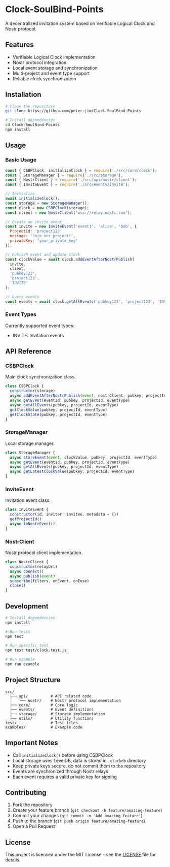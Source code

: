 # Clock-SoulBind-Points

A decentralized invitation system based on Verifiable Logical Clock and Nostr protocol.

## Features

- Verifiable Logical Clock implementation
- Nostr protocol integration
- Local event storage and synchronization
- Multi-project and event type support
- Reliable clock synchronization

## Installation

```bash
# Clone the repository
git clone https://github.com/peter-jim/Clock-SoulBind-Points

# Install dependencies
cd Clock-SoulBind-Points
npm install
```

## Usage

### Basic Usage

```javascript
const { CSBPClock, initializeClock } = require('./src/core/clock');
const { StorageManager } = require('./src/storage');
const { NostrClient } = require('./src/api/nostr/client');
const { InviteEvent } = require('./src/events/invite');

// Initialize
await initializeClock();
const storage = new StorageManager();
const clock = new CSBPClock(storage);
const client = new NostrClient('wss://relay.nostr.com');

// Create an invite event
const invite = new InviteEvent('event1', 'alice', 'bob', {
  ProjectId: 'project123',
  message: 'Join our project!',
  privateKey: 'your_private_key'
});

// Publish event and update clock
const clockValue = await clock.addEventAfterNostrPublish(
  invite,
  client,
  'pubkey123',
  'project123',
  'INVITE'
);

// Query events
const events = await clock.getAllEvents('pubkey123', 'project123', 'INVITE');
```

### Event Types

Currently supported event types:
- INVITE: Invitation events

## API Reference

### CSBPClock

Main clock synchronization class.

```javascript
class CSBPClock {
  constructor(storage)
  async addEventAfterNostrPublish(event, nostrClient, pubkey, projectId, eventType)
  async getEvent(eventId, pubkey, projectId, eventType)
  async getAllEvents(pubkey, projectId, eventType)
  getClockValue(pubkey, projectId, eventType)
  getClockState(pubkey, projectId, eventType)
}
```

### StorageManager

Local storage manager.

```javascript
class StorageManager {
  async storeEvent(event, clockValue, pubkey, projectId, eventType)
  async getEvent(eventId, pubkey, projectId, eventType)
  async getAllEvents(pubkey, projectId, eventType)
  async getLatestClockValue(pubkey, projectId, eventType)
}
```

### InviteEvent

Invitation event class.

```javascript
class InviteEvent {
  constructor(id, inviter, invitee, metadata = {})
  getProjectId()
  async toNostrEvent()
}
```

### NostrClient

Nostr protocol client implementation.

```javascript
class NostrClient {
  constructor(relayUrl)
  async connect()
  async publish(event)
  subscribe(filters, onEvent, onEose)
  close()
}
```

## Development

```bash
# Install dependencies
npm install

# Run tests
npm test

# Run specific test
npm test test/clock.test.js

# Run example
npm run example
```

## Project Structure

```
src/
  ├── api/          # API related code
  │   └── nostr/    # Nostr protocol implementation
  ├── core/         # Core logic
  ├── events/       # Event definitions
  ├── storage/      # Storage implementation
  └── utils/        # Utility functions
test/               # Test files
examples/           # Example code
```

## Important Notes

- Call `initializeClock()` before using CSBPClock
- Local storage uses LevelDB, data is stored in `.clockdb` directory
- Keep private keys secure, do not commit them to the repository
- Events are synchronized through Nostr relays
- Each event requires a valid private key for signing

## Contributing

1. Fork the repository
2. Create your feature branch (`git checkout -b feature/amazing-feature`)
3. Commit your changes (`git commit -m 'Add amazing feature'`)
4. Push to the branch (`git push origin feature/amazing-feature`)
5. Open a Pull Request

## License

This project is licensed under the MIT License - see the [LICENSE](LICENSE) file for details.